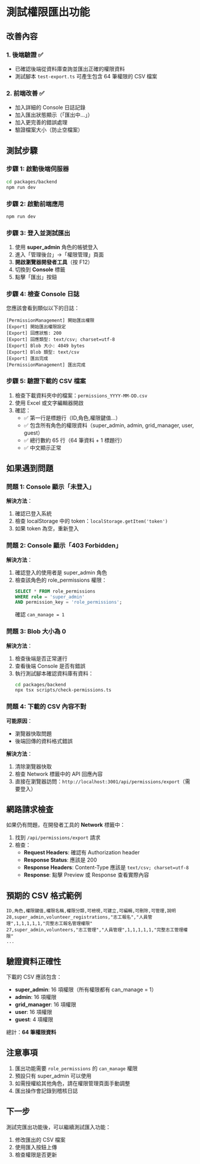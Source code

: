 # 測試權限匯出功能

## 改善內容

### 1. 後端驗證 ✅
- 已確認後端從資料庫查詢並匯出正確的權限資料
- 測試腳本 `test-export.ts` 可產生包含 64 筆權限的 CSV 檔案

### 2. 前端改善 ✅
- 加入詳細的 Console 日誌記錄
- 加入匯出狀態顯示（「匯出中...」）
- 加入更完善的錯誤處理
- 驗證檔案大小（防止空檔案）

## 測試步驟

### 步驟 1: 啟動後端伺服器

```bash
cd packages/backend
npm run dev
```

### 步驟 2: 啟動前端應用

```bash
npm run dev
```

### 步驟 3: 登入並測試匯出

1. 使用 **super_admin** 角色的帳號登入
2. 進入「管理後台」→「權限管理」頁面
3. **開啟瀏覽器開發者工具**（按 F12）
4. 切換到 **Console** 標籤
5. 點擊「匯出」按鈕

### 步驟 4: 檢查 Console 日誌

您應該會看到類似以下的日誌：

```
[PermissionManagement] 開始匯出權限
[Export] 開始匯出權限設定
[Export] 回應狀態: 200
[Export] 回應類型: text/csv; charset=utf-8
[Export] Blob 大小: 4049 bytes
[Export] Blob 類型: text/csv
[Export] 匯出完成
[PermissionManagement] 匯出完成
```

### 步驟 5: 驗證下載的 CSV 檔案

1. 檢查下載資料夾中的檔案：`permissions_YYYY-MM-DD.csv`
2. 使用 Excel 或文字編輯器開啟
3. 確認：
   - ✅ 第一行是標題行（ID,角色,權限鍵值...）
   - ✅ 包含所有角色的權限資料（super_admin, admin, grid_manager, user, guest）
   - ✅ 總行數約 65 行（64 筆資料 + 1 標題行）
   - ✅ 中文顯示正常

## 如果遇到問題

### 問題 1: Console 顯示「未登入」

**解決方法**：
1. 確認已登入系統
2. 檢查 localStorage 中的 token：`localStorage.getItem('token')`
3. 如果 token 為空，重新登入

### 問題 2: Console 顯示「403 Forbidden」

**解決方法**：
1. 確認登入的使用者是 super_admin 角色
2. 檢查該角色的 role_permissions 權限：
   ```sql
   SELECT * FROM role_permissions
   WHERE role = 'super_admin'
   AND permission_key = 'role_permissions';
   ```
   確認 `can_manage = 1`

### 問題 3: Blob 大小為 0

**解決方法**：
1. 檢查後端是否正常運行
2. 查看後端 Console 是否有錯誤
3. 執行測試腳本確認資料庫有資料：
   ```bash
   cd packages/backend
   npx tsx scripts/check-permissions.ts
   ```

### 問題 4: 下載的 CSV 內容不對

**可能原因**：
- 瀏覽器快取問題
- 後端回傳的資料格式錯誤

**解決方法**：
1. 清除瀏覽器快取
2. 檢查 Network 標籤中的 API 回應內容
3. 直接在瀏覽器訪問：`http://localhost:3001/api/permissions/export`（需要登入）

## 網路請求檢查

如果仍有問題，在開發者工具的 **Network** 標籤中：

1. 找到 `/api/permissions/export` 請求
2. 檢查：
   - **Request Headers**: 確認有 Authorization header
   - **Response Status**: 應該是 200
   - **Response Headers**: Content-Type 應該是 `text/csv; charset=utf-8`
   - **Response**: 點擊 Preview 或 Response 查看實際內容

## 預期的 CSV 格式範例

```csv
ID,角色,權限鍵值,權限名稱,權限分類,可檢視,可建立,可編輯,可刪除,可管理,說明
28,super_admin,volunteer_registrations,"志工報名","人員管理",1,1,1,1,1,"完整志工報名管理權限"
27,super_admin,volunteers,"志工管理","人員管理",1,1,1,1,1,"完整志工管理權限"
...
```

## 驗證資料正確性

下載的 CSV 應該包含：

- **super_admin**: 16 項權限（所有權限都有 can_manage = 1）
- **admin**: 16 項權限
- **grid_manager**: 16 項權限
- **user**: 16 項權限
- **guest**: 4 項權限

總計：**64 筆權限資料**

## 注意事項

1. 匯出功能需要 `role_permissions` 的 `can_manage` 權限
2. 預設只有 super_admin 可以使用
3. 如需授權給其他角色，請在權限管理頁面手動調整
4. 匯出操作會記錄到稽核日誌

## 下一步

測試完匯出功能後，可以繼續測試匯入功能：
1. 修改匯出的 CSV 檔案
2. 使用匯入按鈕上傳
3. 檢查權限是否更新
